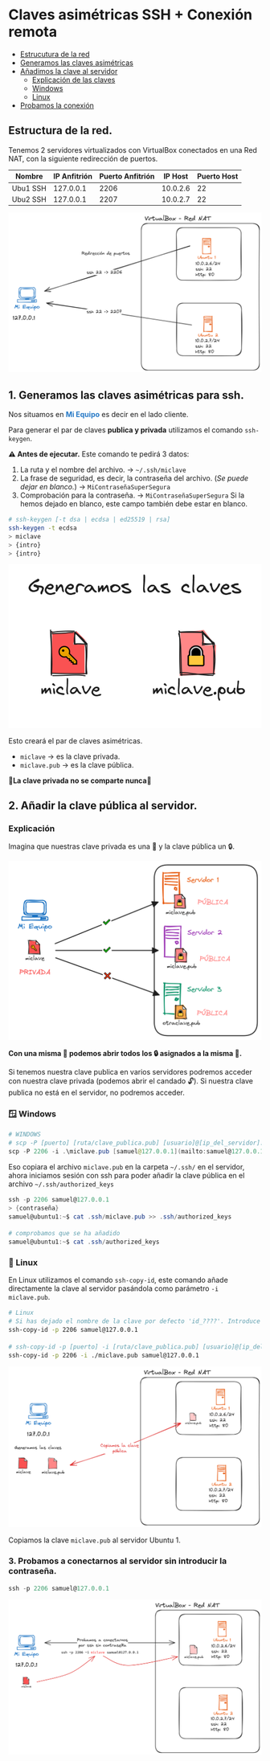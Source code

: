 # Claves asimétricas SSH + Conexión remota

- [Estrucutura de la red](#estructura-de-la-red)
- [Generamos las claves asimétricas](#1-generamos-las-claves-asimétricas-para-ssh)
- [Añadimos la clave al servidor](#2-añadir-la-clave-pública-al-servidor)
  - [Explicación de las claves](#explicación)
  - [Windows](#🪟-windows)
  - [Linux](#🐧-linux)
- [Probamos la conexión](#3-probamos-a-conectarnos-al-servidor-sin-introducir-la-contraseña)

## Estructura de la red.

Tenemos 2 servidores virtualizados con VirtualBox conectados en una Red NAT, con la siguiente redirección de puertos.

| Nombre   | IP Anfitrión | Puerto Anfitrión | IP Host  | Puerto Host |
| -------- | ------------ | ---------------- | -------- | ----------- |
| Ubu1 SSH | 127.0.0.1    | 2206             | 10.0.2.6 | 22          |
| Ubu2 SSH | 127.0.0.1    | 2207             | 10.0.2.7 | 22          |

![Esquema de la red](media/img01_esquema_red.png)

## 1. Generamos las claves asimétricas para ssh.

Nos situamos en <span style="color: #2679c6">**Mi Equipo**</span> es decir en el lado cliente.

Para generar el par de claves **publica y privada** utilizamos el comando `ssh-keygen`.

**⚠️ Antes de ejecutar.** Este comando te pedirá 3 datos:

1. La ruta y el nombre del archivo. → `~/.ssh/miclave`
2. La frase de seguridad, es decir, la contraseña del archivo.
   (_Se puede dejar en blanco._) → `MiContraseñaSuperSegura`
3. Comprobación para la contraseña. → `MiContraseñaSuperSegura`
   Si la hemos dejado en blanco, este campo también debe estar en blanco.

```bash
# ssh-keygen [-t dsa | ecdsa | ed25519 | rsa]
ssh-keygen -t ecdsa
> miclave
> {intro}
> {intro}
```

![Untitled](media/img02_claves_ssh.png)

Esto creará el par de claves asimétricas.

- `miclave` → es la clave privada.
- `miclave.pub` → es la clave pública.

🚨**La clave privada no se comparte nunca**🚨

## 2. Añadir la clave pública al servidor.

### Explicación

Imagina que nuestras clave privada es una 🔑 y la clave pública un 🔒.

![Ejemplo clave privada y publica](media/img03_ejemplo_explicacion.png)

**Con una misma 🔑 podemos abrir todos los 🔒 asignados a la misma 🔑.**

Si tenemos nuestra clave publica en varios servidores podremos acceder con nuestra clave privada (podemos abrir el candado 🔓). Si nuestra clave publica no está en el servidor, no podremos acceder.

### 🪟 Windows

```powershell
# WINDOWS
# scp -P [puerto] [ruta/clave_publica.pub] [usuario]@[ip_del_servidor]:[ruta_destino/archivo]
scp -P 2206 -i .\miclave.pub [samuel@127.0.0.1](mailto:samuel@127.0.0.1):~/.ssh/
```

Eso copiara el archivo `miclave.pub` en la carpeta `~/.ssh/` en el servidor, ahora iniciamos sesión con ssh para poder añadir la clave pública en el archivo `~/.ssh/authorized_keys`

```powershell
ssh -p 2206 samuel@127.0.0.1
> {contraseña}
samuel@ubuntu1:~$ cat .ssh/miclave.pub >> .ssh/authorized_keys

# comprobamos que se ha añadido
samuel@ubuntu1:~$ cat .ssh/authorized_keys
```

### 🐧 Linux

En Linux utilizamos el comando `ssh-copy-id`, este comando añade directamente la clave al servidor pasándola como parámetro `-i miclave.pub`.

```bash
# Linux
# Si has dejado el nombre de la clave por defecto 'id_????'. Introduce el siguiente comando.
ssh-copy-id -p 2206 samuel@127.0.0.1

# ssh-copy-id -p [puerto] -i [ruta/clave_publica.pub] [usuario]@[ip_del_servidor]
ssh-copy-id -p 2206 -i ./miclave.pub samuel@127.0.0.1
```

![Copiamos la clave `miclave.pub` al servidor Ubuntu 1.](media/img04_ssh-copy-id.png)

Copiamos la clave `miclave.pub` al servidor Ubuntu 1.

### 3. Probamos a conectarnos al servidor sin introducir la contraseña.

```powershell
ssh -p 2206 samuel@127.0.0.1
```

![Probamos a conectarnos por ssh](media/img05_conexion_ssh.png)
